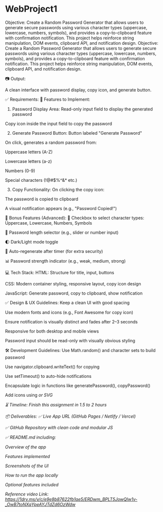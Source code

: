 # WebProject1
Objective: Create a Random Password Generator that allows users to generate secure passwords using various character types (uppercase, lowercase, numbers, symbols), and provides a copy-to-clipboard feature with confirmation notification. This project helps reinforce string manipulation, DOM events, clipboard API, and notification design.
Objective:
Create a Random Password Generator that allows users to generate secure passwords using various character types (uppercase, lowercase, numbers, symbols), and provides a copy-to-clipboard feature with confirmation notification. This project helps reinforce string manipulation, DOM events, clipboard API, and notification design.

📷 Output:

A clean interface with password display, copy icon, and generate button.

✅ Requirements:
🔹 Features to Implement:
1. Password Display Area:
Read-only input field to display the generated password


Copy icon inside the input field to copy the password


2. Generate Password Button:
Button labeled "Generate Password"


On click, generates a random password from:


Uppercase letters (A-Z)


Lowercase letters (a-z)


Numbers (0-9)


Special characters (!@#$%^&* etc.)


3. Copy Functionality:
On clicking the copy icon:


The password is copied to clipboard


A visual notification appears (e.g., "Password Copied!")



🌟 Bonus Features (Advanced):
🔘 Checkbox to select character types: Uppercase, Lowercase, Numbers, Symbols


🔢 Password length selector (e.g., slider or number input)


🌓 Dark/Light mode toggle


🔄 Auto-regenerate after timer (for extra security)


📊 Password strength indicator (e.g., weak, medium, strong)



💻 Tech Stack:
HTML: Structure for title, input, buttons


CSS: Modern container styling, responsive layout, copy icon design


JavaScript: Generate password, copy to clipboard, show notification



✅ Design & UX Guidelines:
Keep a clean UI with good spacing


Use modern fonts and icons (e.g., Font Awesome for copy icon)


Ensure notification is visually distinct and fades after 2–3 seconds


Responsive for both desktop and mobile views


Password input should be read-only with visually obvious styling



🛠 Development Guidelines:
Use Math.random() and character sets to build password


Use navigator.clipboard.writeText() for copying


Use setTimeout() to auto-hide notifications


Encapsulate logic in functions like generatePassword(), copyPassword()


Add icons using <i class="fa fa-copy"> or SVG



⏳ Timeline:
Finish this assignment in 1.5 to 2 hours

📦 Deliverables:
✅ Live App URL (GitHub Pages / Netlify / Vercel)


✅ GitHub Repository with clean code and modular JS


✅ README.md including:


Overview of the app


Features implemented


Screenshots of the UI


How to run the app locally


Optional features included

Reference video Link:
https://1drv.ms/v/c/e9e8b87622fb1ae5/ERDwm_BPLT5JowQIw1v-_OwB7toNXqYpeAYJTdZd6OzWdw
